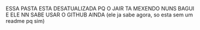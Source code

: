 ESSA PASTA ESTA DESATUALIZADA PQ O JAIR TA MEXENDO NUNS BAGUI E ELE NN SABE USAR O GITHUB AINDA
(ele ja sabe agora, so esta sem um readme pq sim)
